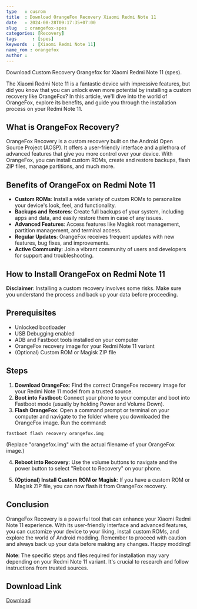 ```yaml
---
type   : cusrom
title  : Download OrangeFox Recovery Xiaomi Redmi Note 11
date   : 2024-08-28T09:17:35+07:00
slug   : orangefox-spes
categories: [Recovery]
tags      : [spes]
keywords  : [Xiaomi Redmi Note 11]
name_rom : orangefox
author : 
---
```


Download Custom Recovery Orangefox for Xiaomi Redmi Note 11 (spes).

The Xiaomi Redmi Note 11 is a fantastic device with impressive features, but did you know that you can unlock even more potential by installing a custom recovery like OrangeFox? In this article, we'll dive into the world of OrangeFox, explore its benefits, and guide you through the installation process on your Redmi Note 11.

## What is OrangeFox Recovery?

OrangeFox Recovery is a custom recovery built on the Android Open Source Project (AOSP). It offers a user-friendly interface and a plethora of advanced features that give you more control over your device. With OrangeFox, you can install custom ROMs, create and restore backups, flash ZIP files, manage partitions, and much more.

## Benefits of OrangeFox on Redmi Note 11

* **Custom ROMs**: Install a wide variety of custom ROMs to personalize your device's look, feel, and functionality.
* **Backups and Restores**: Create full backups of your system, including apps and data, and easily restore them in case of any issues.
* **Advanced Features**: Access features like Magisk root management, partition management, and terminal access.
* **Regular Updates**: OrangeFox receives frequent updates with new features, bug fixes, and improvements.
* **Active Community**: Join a vibrant community of users and developers for support and troubleshooting.

## How to Install OrangeFox on Redmi Note 11

**Disclaimer**: Installing a custom recovery involves some risks. Make sure you understand the process and back up your data before proceeding.

## Prerequisites

* Unlocked bootloader
* USB Debugging enabled
* ADB and Fastboot tools installed on your computer
* OrangeFox recovery image for your Redmi Note 11 variant
* (Optional) Custom ROM or Magisk ZIP file

## Steps

1. **Download OrangeFox**: Find the correct OrangeFox recovery image for your Redmi Note 11 model from a trusted source.
2. **Boot into Fastboot**: Connect your phone to your computer and boot into Fastboot mode (usually by holding Power and Volume Down).
3. **Flash OrangeFox**: Open a command prompt or terminal on your computer and navigate to the folder where you downloaded the OrangeFox image. Run the command:

```
fastboot flash recovery orangefox.img 
```

(Replace "orangefox.img" with the actual filename of your OrangeFox image.)

4. **Reboot into Recovery**: Use the volume buttons to navigate and the power button to select "Reboot to Recovery" on your phone.

5. **(Optional) Install Custom ROM or Magisk**: If you have a custom ROM or Magisk ZIP file, you can now flash it from OrangeFox recovery.

## Conclusion

OrangeFox Recovery is a powerful tool that can enhance your Xiaomi Redmi Note 11 experience. With its user-friendly interface and advanced features, you can customize your device to your liking, install custom ROMs, and explore the world of Android modding. Remember to proceed with caution and always back up your data before making any changes. Happy modding!

**Note**: The specific steps and files required for installation may vary depending on your Redmi Note 11 variant. It's crucial to research and follow instructions from trusted sources. 


## Download Link
[Download](https://orangefox.download/device/spes)

